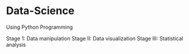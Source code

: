 # Data-Science 

Using Python Programming

Stage 1: Data manipulation
Stage II: Data visualization
Stage III: Statistical analysis
